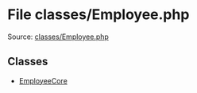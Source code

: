 File classes/Employee.php
=========

Source: [classes/Employee.php](https://github.com/PrestaShop/PrestaShop/blob/1.6.0.6/classes/Employee.php)


Classes
-------

* [EmployeeCore](class.EmployeeCore.md)

